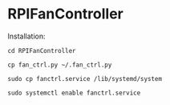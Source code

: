 # RPIFanController

Installation:

`cd RPIFanController `

`cp fan_ctrl.py ~/.fan_ctrl.py `

`sudo cp fanctrl.service /lib/systemd/system `

`sudo systemctl enable fanctrl.service `
